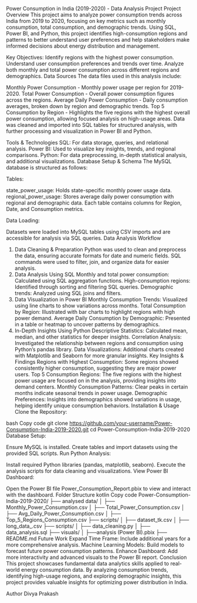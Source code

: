 Power Consumption in India (2019-2020) - Data Analysis Project
Project Overview
This project aims to analyze power consumption trends across India from 2019 to 2020, focusing on key metrics such as monthly consumption, total consumption, and demographic trends. Using SQL, Power BI, and Python, this project identifies high-consumption regions and patterns to better understand user preferences and help stakeholders make informed decisions about energy distribution and management.

Key Objectives:
Identify regions with the highest power consumption.
Understand user consumption preferences and trends over time.
Analyze both monthly and total power consumption across different regions and demographics.
Data Sources
The data files used in this analysis include:

Monthly Power Consumption - Monthly power usage per region for 2019-2020.
Total Power Consumption - Overall power consumption figures across the regions.
Average Daily Power Consumption - Daily consumption averages, broken down by region and demographic trends.
Top 5 Consumption by Region - Highlights the five regions with the highest overall power consumption, allowing focused analysis on high-usage areas.
Data was cleaned and imported into SQL tables for structured analysis, with further processing and visualization in Power BI and Python.

Tools & Technologies
SQL: For data storage, queries, and relational analysis.
Power BI: Used to visualize key insights, trends, and regional comparisons.
Python: For data preprocessing, in-depth statistical analysis, and additional visualizations.
Database Setup & Schema
The MySQL database is structured as follows:

Tables:

state_power_usage: Holds state-specific monthly power usage data.
regional_power_usage: Stores average daily power consumption with regional and demographic data.
Each table contains columns for Region, Date, and Consumption metrics.

Data Loading:

Datasets were loaded into MySQL tables using CSV imports and are accessible for analysis via SQL queries.
Data Analysis Workflow
1. Data Cleaning & Preparation
Python was used to clean and preprocess the data, ensuring accurate formats for date and numeric fields.
SQL commands were used to filter, join, and organize data for easier analysis.
2. Data Analysis Using SQL
Monthly and total power consumption: Calculated using SQL aggregation functions.
High-consumption regions: Identified through sorting and filtering SQL queries.
Demographic trends: Analyzed using SQL joins and filters.
3. Data Visualization in Power BI
Monthly Consumption Trends: Visualized using line charts to show variations across months.
Total Consumption by Region: Illustrated with bar charts to highlight regions with high power demand.
Average Daily Consumption by Demographic: Presented in a table or heatmap to uncover patterns by demographics.
4. In-Depth Insights Using Python
Descriptive Statistics: Calculated mean, median, and other statistics for deeper insights.
Correlation Analysis: Investigated the relationship between regions and consumption using Python’s pandas library.
Data Visualizations: Additional charts created with Matplotlib and Seaborn for more granular insights.
Key Insights & Findings
Regions with Highest Consumption: Some regions showed consistently higher consumption, suggesting they are major power users.
Top 5 Consumption Regions: The five regions with the highest power usage are focused on in the analysis, providing insights into demand centers.
Monthly Consumption Patterns: Clear peaks in certain months indicate seasonal trends in power usage.
Demographic Preferences: Insights into demographics showed variations in usage, helping identify unique consumption behaviors.
Installation & Usage
Clone the Repository:

bash
Copy code
git clone https://github.com/your-username/Power-Consumption-India-2019-2020.git
cd Power-Consumption-India-2019-2020
Database Setup:

Ensure MySQL is installed.
Create tables and import datasets using the provided SQL scripts.
Run Python Analysis:

Install required Python libraries (pandas, matplotlib, seaborn).
Execute the analysis scripts for data cleaning and visualizations.
View Power BI Dashboard:

Open the Power BI file Power_Consumption_Report.pbix to view and interact with the dashboard.
Folder Structure
kotlin
Copy code
Power-Consumption-India-2019-2020/
├── analysed data/
│   ├── Monthly_Power_Consumption.csv
│   ├── Total_Power_Consumption.csv
│   ├── Avg_Daily_Power_Consumption.csv
│   ├── Top_5_Regions_Consumption.csv
├── scripts/
│   ├── dataset_tk.csv
│   ├── long_data_.csv
├── scripts/
│   ├── data_cleaning.py
│   ├── data_analysis.sql
├── visuals/
│   ├──analysis (Power BI).pbix
├── README.md
Future Work
Expand Time Frame: Include additional years for a more comprehensive analysis.
Machine Learning Models: Build models to forecast future power consumption patterns.
Enhance Dashboard: Add more interactivity and advanced visuals to the Power BI report.
Conclusion
This project showcases fundamental data analytics skills applied to real-world energy consumption data. By analyzing consumption trends, identifying high-usage regions, and exploring demographic insights, this project provides valuable insights for optimizing power distribution in India.

Author
Divya Prakash
